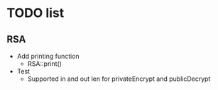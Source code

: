 # TODO list

## RSA
- Add printing function
  - RSA::print()
- Test
  - Supported in and out len for privateEncrypt and publicDecrypt
